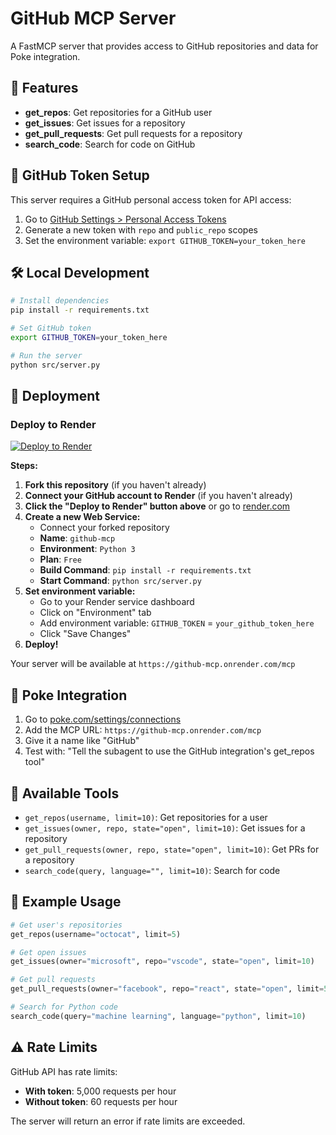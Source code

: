 # GitHub MCP Server

A FastMCP server that provides access to GitHub repositories and data for Poke integration.

## 🚀 Features

- **get_repos**: Get repositories for a GitHub user
- **get_issues**: Get issues for a repository
- **get_pull_requests**: Get pull requests for a repository
- **search_code**: Search for code on GitHub

## 🔑 GitHub Token Setup

This server requires a GitHub personal access token for API access:

1. Go to [GitHub Settings > Personal Access Tokens](https://github.com/settings/tokens)
2. Generate a new token with `repo` and `public_repo` scopes
3. Set the environment variable: `export GITHUB_TOKEN=your_token_here`

## 🛠️ Local Development

```bash
# Install dependencies
pip install -r requirements.txt

# Set GitHub token
export GITHUB_TOKEN=your_token_here

# Run the server
python src/server.py
```

## 🚢 Deployment

### Deploy to Render

[![Deploy to Render](https://render.com/images/deploy-to-render-button.svg)](https://render.com/deploy)

**Steps:**
1. **Fork this repository** (if you haven't already)
2. **Connect your GitHub account to Render** (if you haven't already)
3. **Click the "Deploy to Render" button above** or go to [render.com](https://render.com)
4. **Create a new Web Service:**
   - Connect your forked repository
   - **Name**: `github-mcp`
   - **Environment**: `Python 3`
   - **Plan**: `Free`
   - **Build Command**: `pip install -r requirements.txt`
   - **Start Command**: `python src/server.py`
5. **Set environment variable:**
   - Go to your Render service dashboard
   - Click on "Environment" tab
   - Add environment variable: `GITHUB_TOKEN` = `your_github_token_here`
   - Click "Save Changes"
6. **Deploy!**

Your server will be available at `https://github-mcp.onrender.com/mcp`

## 🎯 Poke Integration

1. Go to [poke.com/settings/connections](https://poke.com/settings/connections)
2. Add the MCP URL: `https://github-mcp.onrender.com/mcp`
3. Give it a name like "GitHub"
4. Test with: "Tell the subagent to use the GitHub integration's get_repos tool"

## 🔧 Available Tools

- `get_repos(username, limit=10)`: Get repositories for a user
- `get_issues(owner, repo, state="open", limit=10)`: Get issues for a repository
- `get_pull_requests(owner, repo, state="open", limit=10)`: Get PRs for a repository
- `search_code(query, language="", limit=10)`: Search for code

## 📝 Example Usage

```python
# Get user's repositories
get_repos(username="octocat", limit=5)

# Get open issues
get_issues(owner="microsoft", repo="vscode", state="open", limit=10)

# Get pull requests
get_pull_requests(owner="facebook", repo="react", state="open", limit=5)

# Search for Python code
search_code(query="machine learning", language="python", limit=10)
```

## ⚠️ Rate Limits

GitHub API has rate limits:
- **With token**: 5,000 requests per hour
- **Without token**: 60 requests per hour

The server will return an error if rate limits are exceeded.
